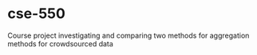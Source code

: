 # cse-550
Course project investigating and comparing two methods for aggregation methods for crowdsourced data
